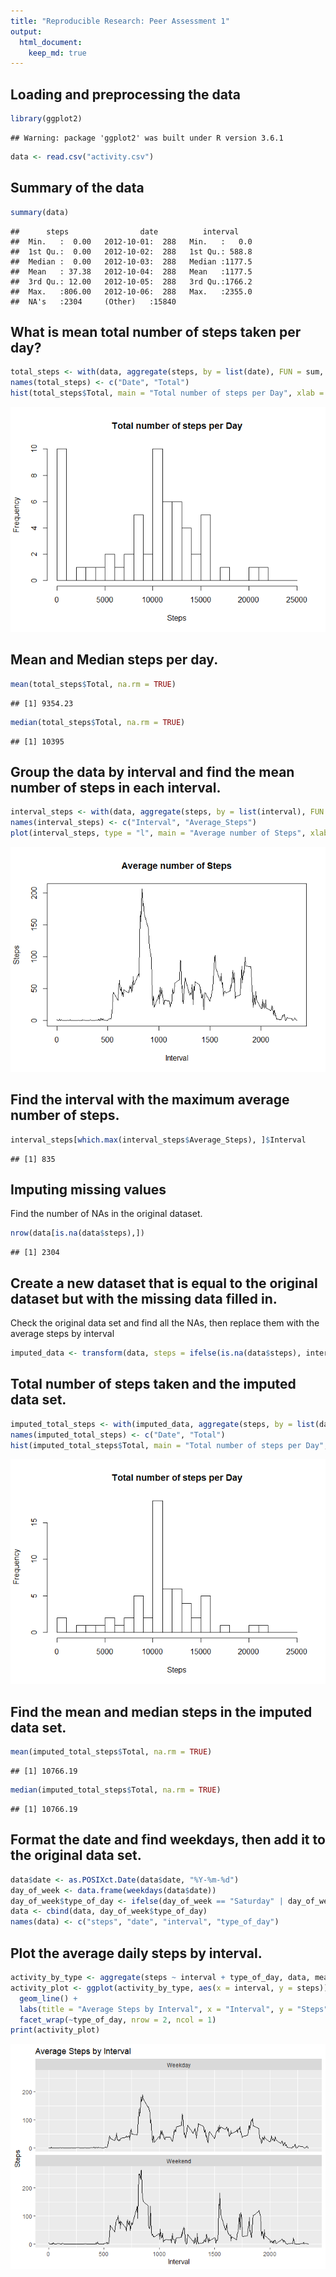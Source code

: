```yaml
---
title: "Reproducible Research: Peer Assessment 1"
output: 
  html_document:
    keep_md: true
---
```



## Loading and preprocessing the data

```r
library(ggplot2)
```

```
## Warning: package 'ggplot2' was built under R version 3.6.1
```

```r
data <- read.csv("activity.csv")
```

## Summary of the data

```r
summary(data)
```

```
##      steps                date          interval     
##  Min.   :  0.00   2012-10-01:  288   Min.   :   0.0  
##  1st Qu.:  0.00   2012-10-02:  288   1st Qu.: 588.8  
##  Median :  0.00   2012-10-03:  288   Median :1177.5  
##  Mean   : 37.38   2012-10-04:  288   Mean   :1177.5  
##  3rd Qu.: 12.00   2012-10-05:  288   3rd Qu.:1766.2  
##  Max.   :806.00   2012-10-06:  288   Max.   :2355.0  
##  NA's   :2304     (Other)   :15840
```

## What is mean total number of steps taken per day?

```r
total_steps <- with(data, aggregate(steps, by = list(date), FUN = sum, na.rm = TRUE))
names(total_steps) <- c("Date", "Total")
hist(total_steps$Total, main = "Total number of steps per Day", xlab = "Steps", breaks = seq(0,25000, by=1000))
```

![](PA1_template_files/figure-html/unnamed-chunk-3-1.png)<!-- -->

## Mean and Median steps per day.

```r
mean(total_steps$Total, na.rm = TRUE)
```

```
## [1] 9354.23
```

```r
median(total_steps$Total, na.rm = TRUE)
```

```
## [1] 10395
```

## Group the data by interval and find the mean number of steps in each interval.

```r
interval_steps <- with(data, aggregate(steps, by = list(interval), FUN = mean, na.rm = TRUE))
names(interval_steps) <- c("Interval", "Average_Steps")
plot(interval_steps, type = "l", main = "Average number of Steps", xlab = "Interval", ylab = "Steps")
```

![](PA1_template_files/figure-html/unnamed-chunk-5-1.png)<!-- -->

## Find the interval with the maximum average number of steps.

```r
interval_steps[which.max(interval_steps$Average_Steps), ]$Interval
```

```
## [1] 835
```

## Imputing missing values
Find the number of NAs in the original dataset.

```r
nrow(data[is.na(data$steps),])
```

```
## [1] 2304
```

## Create a new dataset that is equal to the original dataset but with the missing data filled in.
Check the original data set and find all the NAs, then replace them with the average steps by interval

```r
imputed_data <- transform(data, steps = ifelse(is.na(data$steps), interval_steps$Average_Steps, data$steps))
```

## Total number of steps taken and the imputed data set.

```r
imputed_total_steps <- with(imputed_data, aggregate(steps, by = list(date), FUN = sum, na.rm = TRUE))
names(imputed_total_steps) <- c("Date", "Total")
hist(imputed_total_steps$Total, main = "Total number of steps per Day", xlab = "Steps", breaks = seq(0,25000, by=1000))
```

![](PA1_template_files/figure-html/unnamed-chunk-9-1.png)<!-- -->

## Find the mean and median steps in the imputed data set.

```r
mean(imputed_total_steps$Total, na.rm = TRUE)
```

```
## [1] 10766.19
```

```r
median(imputed_total_steps$Total, na.rm = TRUE)
```

```
## [1] 10766.19
```

## Format the date and find weekdays, then add it to the original data set.

```r
data$date <- as.POSIXct.Date(data$date, "%Y-%m-%d")
day_of_week <- data.frame(weekdays(data$date))
day_of_week$type_of_day <- ifelse(day_of_week == "Saturday" | day_of_week == "Sunday", "Weekend", "Weekday")
data <- cbind(data, day_of_week$type_of_day)
names(data) <- c("steps", "date", "interval", "type_of_day")
```

## Plot the average daily steps by interval.

```r
activity_by_type <- aggregate(steps ~ interval + type_of_day, data, mean, na.rm = TRUE)
activity_plot <- ggplot(activity_by_type, aes(x = interval, y = steps)) + 
  geom_line() + 
  labs(title = "Average Steps by Interval", x = "Interval", y = "Steps") + 
  facet_wrap(~type_of_day, nrow = 2, ncol = 1)
print(activity_plot)
```

![](PA1_template_files/figure-html/unnamed-chunk-12-1.png)<!-- -->
